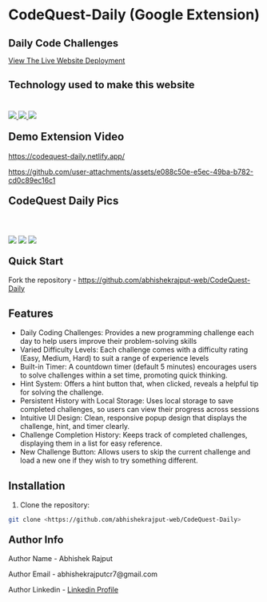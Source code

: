 # CodeQuest-Daily (Google Extension)

<h1 style="font-size:20px">Daily Code Challenges</h1>
<p><a href="https://codequest-daily.netlify.app/">View The Live Website Deployment </a></p>

<h2 style="font-size:20px">Technology used to make this website</h2>

<div style="margin-top:40px">
             <a href="https://developer.mozilla.org/en-US/docs/Web/JavaScript" target="_blank"> <img src="https://img.icons8.com/color/94/000000/javascript.png"/> </a> 
      <a href="https://www.w3schools.com/html/" target="_blank"> <img src="https://img.icons8.com/color/96/null/html-5--v1.png"/> </a> 
            <a  href="https://www.w3schools.com/css/" target="_blank"><img src="https://img.icons8.com/color/96/null/css3.png"/> </a>
</div>


<h2 style="margin-top:20px"> Demo Extension Video</h2>


https://codequest-daily.netlify.app/

https://github.com/user-attachments/assets/e088c50e-e5ec-49ba-b782-cd0c89ec16c1




<h2 style="margin-top:20px"> CodeQuest Daily Pics</h2>

<img style="margin-top:40px" src="https://github.com/user-attachments/assets/82449028-4fb8-4992-bc57-8f37cbf54f2b">
<img style="margin-top:40px" src="https://github.com/user-attachments/assets/48df43d2-4de4-4c92-92b7-0df96c542ca3">
<img style="margin-top:40px" src="https://github.com/user-attachments/assets/b17afede-4ccd-4d7f-99f2-2a2b375e248f">

 
<h2 style="margin-top:20px;font-size:20px">Quick Start</h2>
<p>Fork the repository - <a href="https://github.com/abhishekrajput-web/CodeQuest-Daily.git">https://github.com/abhishekrajput-web/CodeQuest-Daily</a></p>

## Features

- Daily Coding Challenges: Provides a new programming challenge each day to help users improve their problem-solving skills
- Varied Difficulty Levels: Each challenge comes with a difficulty rating (Easy, Medium, Hard) to suit a range of experience levels
- Built-in Timer: A countdown timer (default 5 minutes) encourages users to solve challenges within a set time, promoting quick thinking.
- Hint System: Offers a hint button that, when clicked, reveals a helpful tip for solving the challenge.
- Persistent History with Local Storage: Uses local storage to save completed challenges, so users can view their progress across sessions
- Intuitive UI Design: Clean, responsive popup design that displays the challenge, hint, and timer clearly.
- Challenge Completion History: Keeps track of completed challenges, displaying them in a list for easy reference.
- New Challenge Button: Allows users to skip the current challenge and load a new one if they wish to try something different.

## Installation

1. Clone the repository:

```bash
git clone <https://github.com/abhishekrajput-web/CodeQuest-Daily>
```
 
<h2 style="margin-top:20px;font-size:20px">Author Info</h2>

<p>Author Name - Abhishek Rajput</p>
<p>Author Email - abhishekrajputcr7@gmail.com</p>
<p>Author Linkedin - <a href="https://linkedin.com/in/abhishek-rajput7/">Linkedin Profile</a></p>
 







